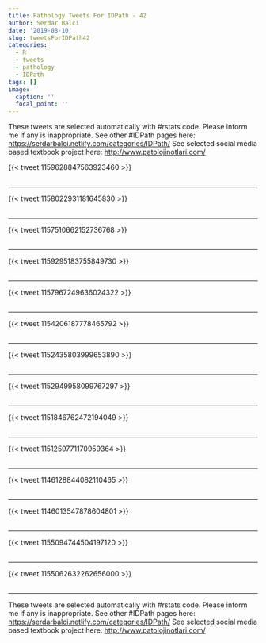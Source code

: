 ```yaml
---
title: Pathology Tweets For IDPath - 42
author: Serdar Balci
date: '2019-08-10'
slug: tweetsForIDPath42
categories:
  - R
  - tweets
  - pathology
  - IDPath
tags: []
image:
  caption: ''
  focal_point: ''
---
```



These tweets are selected automatically with #rstats code. Please inform me if any is inappropriate.
See other #IDPath pages here: https://serdarbalci.netlify.com/categories/IDPath/ 
See selected social media based textbook project here: http://www.patolojinotlari.com/

{{< tweet 1159628847563923460 >}}
<br>
<br>
<hr>
{{< tweet 1158022931181645830 >}}
<br>
<br>
<hr>
{{< tweet 1157510662152736768 >}}
<br>
<br>
<hr>
{{< tweet 1159295183755849730 >}}
<br>
<br>
<hr>
{{< tweet 1157967249636024322 >}}
<br>
<br>
<hr>
{{< tweet 1154206187778465792 >}}
<br>
<br>
<hr>
{{< tweet 1152435803999653890 >}}
<br>
<br>
<hr>
{{< tweet 1152949958099767297 >}}
<br>
<br>
<hr>
{{< tweet 1151846762472194049 >}}
<br>
<br>
<hr>
{{< tweet 1151259771170959364 >}}
<br>
<br>
<hr>
{{< tweet 1146128844082110465 >}}
<br>
<br>
<hr>
{{< tweet 1146013547878604801 >}}
<br>
<br>
<hr>
{{< tweet 1155094744504197120 >}}
<br>
<br>
<hr>
{{< tweet 1155062632262656000 >}}
<br>
<br>
<hr>


These tweets are selected automatically with #rstats code. Please inform me if any is inappropriate.
See other #IDPath pages here: https://serdarbalci.netlify.com/categories/IDPath/ 
See selected social media based textbook project here: http://www.patolojinotlari.com/
